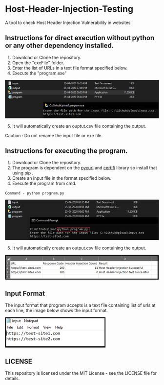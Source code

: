 # Host-Header-Injection-Testing
A tool to check Host Header Injection Vulnerability in websites

## Instructions for direct execution without python or any other dependency installed.
1. Download or Clone the repository.
2. Open the "exeFile" folder.
3. Enter the list of URLs in a text file format specified below.
4. Execute the "program.exe"

![Image of cmdexe](https://raw.githubusercontent.com/Lakshkhandelwal/Host-Header-Injection-Testing/master/TestRun/Images/programexe.png)

5. It will automatically create an ouptut.csv file containing the output.

Caution : Do not rename the input file or exe file.

## Instructions for executing the program.
1. Download or Clone the repository.
2. The program is dependent on the [pycurl](https://pypi.org/project/pycurl/) and [certifi](https://pypi.org/project/certifi/) library so install that using pip .
3. Create an input file in the format specified below.
4. Execute the program from cmd.

  `Command - python program.py`
  
  ![Image of cmd](https://raw.githubusercontent.com/Lakshkhandelwal/Host-Header-Injection-Testing/master/TestRun/Images/programcmd.png)

5. It will automatically create an output.csv file containing the output.

 ![Image of output](https://raw.githubusercontent.com/Lakshkhandelwal/Host-Header-Injection-Testing/master/TestRun/Images/output.png)

## Input Format
The input format that program accepts is a text file containing list of urls at each line, the image below shows the input format.

![Image of input](https://raw.githubusercontent.com/Lakshkhandelwal/Host-Header-Injection-Testing/master/TestRun/Images/input.png)


## LICENSE
This repository is licensed under the MIT License - see the LICENSE file for details.
